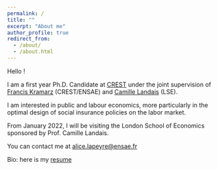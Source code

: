 ```yaml
---
permalink: /
title: ""
excerpt: "About me"
author_profile: true
redirect_from: 
  - /about/
  - /about.html
---
```


Hello ! 

I am a first year Ph.D. Candidate at [CREST](https://crest.science) under the joint supervision of [Francis Kramarz](https://faculty.crest.fr/fkramarz/) (CREST/ENSAE) and [Camille Landais](https://econ.lse.ac.uk/staff/clandais/cgi-bin/index.php) (LSE). 

I am interested in public and labour economics, more particularly in the optimal design of social insurance policies on the labor market.

From January 2022, I will be visiting the London School of Economics sponsored by Prof. Camille Landais. 

You can contact me at [alice.lapeyre@ensae.fr](mailto:alice.lapeyre@ensae.fr)

<!--- Research fields: public and labor economics --->

Bio: here is my [resume](https://github.com/alicelap/alicelapeyre.github.io/blob/master/files/ALapeyre_CV.pdf)

<!--- References: 
- [Francis Kramarz](https://faculty.crest.fr/fkramarz/)(CREST/ENSAE)
- [Camille Landais](https://econ.lse.ac.uk/staff/clandais/cgi-bin/index.php) (LSE)
- [Roland Rathelot](http://rolandrathelot.com) (Warwick University) --->
